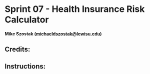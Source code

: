 # Sprint 07 - Health Insurance Risk Calculator


#### Mike Szostak (michaeldszostak@lewisu.edu)


## Credits:


## Instructions:
